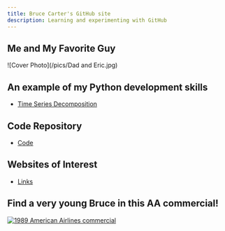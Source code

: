 ```yaml
---
title: Bruce Carter's GitHub site
description: Learning and experimenting with GitHub
---
```


## Me and My Favorite Guy

![Cover Photo](/pics/Dad and Eric.jpg)

## An example of my Python development skills

- [Time Series Decomposition](/timeseries/index.md)

## Code Repository

- [Code](/code/index.md)

## Websites of Interest

- [Links](/links/index.md)


## Find a very young Bruce in this AA commercial!

[![1989 American Airlines commercial](https://img.youtube.com/vi/FFORLtmVX04/0.jpg)](//www.youtube.com/watch?v=FFORLtmVX04&list=FLP21cKXjAyLhD6fARirfG2w&index=26&t=0s)
